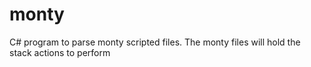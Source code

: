 # monty
C# program to parse monty scripted files. The monty files will hold the stack actions to perform
